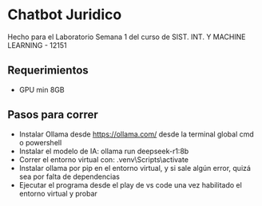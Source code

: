 # Chatbot Juridico
Hecho para el Laboratorio Semana 1 del curso de SIST. INT. Y MACHINE LEARNING - 12151

## Requerimientos
- GPU min 8GB 

## Pasos para correr
- Instalar Ollama desde https://ollama.com/ desde la terminal global cmd o powershell
- Instalar el modelo de IA: ollama run deepseek-r1:8b
- Correr el entorno virtual con: .venv\Scripts\activate
- Instalar ollama por pip en el entorno virtual, y si sale algún error, quizá sea por falta de dependencias
- Ejecutar el programa desde el play de vs code una vez habilitado el entorno virtual y probar